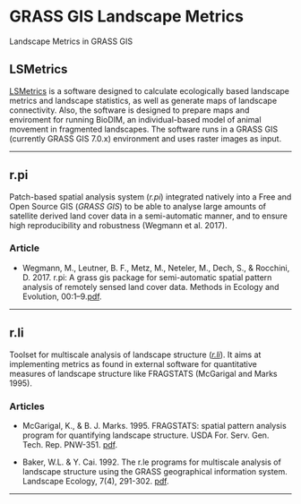 # GRASS GIS Landscape Metrics
Landscape Metrics in GRASS GIS

## LSMetrics
[LSMetrics](https://github.com/LEEClab/LS_METRICS) is a software designed to calculate ecologically based landscape metrics and landscape statistics, as well as generate maps of landscape connectivity. Also, the software is designed to prepare maps and enviroment for running BioDIM, an individual-based model of animal movement in fragmented landscapes. The software runs in a GRASS GIS (currently GRASS GIS 7.0.x) environment and uses raster images as input.

---

## r.pi
Patch-based spatial analysis system (*r.pi*) integrated natively into a Free and Open Source GIS (*GRASS GIS*) to be able to analyse large amounts of satellite derived land cover data in a semi-automatic manner, and to ensure high reproducibility and robustness (Wegmann et al. 2017).

### Article
- Wegmann, M., Leutner, B. F., Metz, M., Neteler, M., Dech, S., & Rocchini, D. 2017. r.pi: A grass gis package for semi-automatic spatial pattern analysis of remotely sensed land cover data. Methods in Ecology and Evolution, 00:1–9.[pdf](https://github.com/mauriciovancine/GRASS-GIS-Landscape-Metrics/blob/master/articles/wegmann_etal_2017.pdf).

---

## r.li
Toolset for multiscale analysis of landscape structure ([*r.li*](https://grass.osgeo.org/grass72/manuals/r.li.html#references)). It aims at implementing metrics as found in external software for quantitative measures of landscape structure like FRAGSTATS (McGarigal and Marks 1995).

### Articles
- McGarigal, K., & B. J. Marks. 1995. FRAGSTATS: spatial pattern analysis program for quantifying landscape structure. USDA For. Serv. Gen. Tech. Rep. PNW-351. [pdf](https://github.com/mauriciovancine/GRASS-GIS-Landscape-Metrics/blob/master/articles/mcgarigal_marks_1995.pdf).

- Baker, W.L. & Y. Cai. 1992. The r.le programs for multiscale analysis of landscape structure using the GRASS geographical information system. Landscape Ecology, 7(4), 291-302. [pdf](https://github.com/mauriciovancine/GRASS-GIS-Landscape-Metrics/blob/master/articles/baker_cai_1992.pdf).

---
